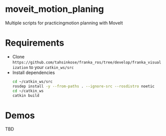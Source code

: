 # moveit_motion_planing
Multiple scripts for practicingmotion planning with MoveIt

# Requirements

* Clone `https://github.com/tahsinkose/franka_ros/tree/develop/franka_visualization` to your `catkin_ws/src`
* Install dependencies
	```bash
	cd ~/catkin_ws/src
	rosdep install -y --from-paths . --ignore-src --rosdistro noetic
	cd ~/catkin_ws
	catkin build
	```
# Demos
TBD
